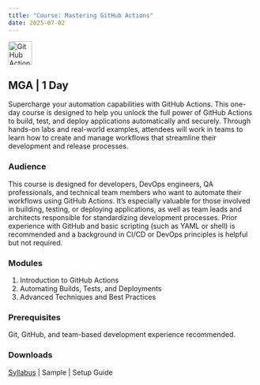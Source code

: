 ```yaml
---
title: "Course: Mastering GitHub Actions"
date: 2025-07-02
---
```


<img src="/images/github/github-actions.png" alt="GitHub Actionsf" style="height: 48px; margin-bottom: 0; vertical-align: middle;">

## MGA | 1 Day
Supercharge your automation capabilities with GitHub Actions. This one-day course is designed to help you unlock the full power of GitHub Actions to build, test, and deploy applications automatically and securely. Through hands-on labs and real-world examples, attendees will work in teams to learn how to create and manage workflows that streamline their development and release processes.

### Audience
This course is designed for developers, DevOps engineers, QA professionals, and technical team members who want to automate their workflows using GitHub Actions. It’s especially valuable for those involved in building, testing, or deploying applications, as well as team leads and architects responsible for standardizing development processes. Prior experience with GitHub and basic scripting (such as YAML or shell) is recommended and a background in CI/CD or DevOps principles is helpful but not required.

### Modules
1. Introduction to GitHub Actions
2. Automating Builds, Tests, and Deployments
3. Advanced Techniques and Best Practices

### Prerequisites
Git, GitHub, and team-based development experience recommended.

### Downloads

<a href="/downloads/syllabi/mga.pdf" target="_blank">Syllabus</a> | Sample | Setup Guide